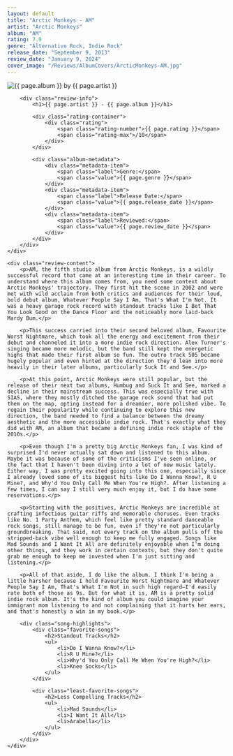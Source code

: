 ```yaml
---
layout: default
title: "Arctic Monkeys - AM"
artist: "Arctic Monkeys"
album: "AM"
rating: 7.9
genre: "Alternative Rock, Indie Rock"
release_date: "September 9, 2013"
review_date: "January 9, 2024"
cover_image: "/Reviews/AlbumCovers/ArcticMonkeys-AM.jpg"
---
```


<article class="album-review">
    <div class="review-header">
        <div class="cover-container">
            <img src="{{ page.cover_image }}" alt="{{ page.album }} by {{ page.artist }}" class="album-cover">
        </div>
        
        <div class="review-info">
            <h1>{{ page.artist }} - {{ page.album }}</h1>
            
            <div class="rating-container">
                <div class="rating">
                    <span class="rating-number">{{ page.rating }}</span>
                    <span class="rating-max">/10</span>
                </div>
            </div>

            <div class="album-metadata">
                <div class="metadata-item">
                    <span class="label">Genre:</span>
                    <span class="value">{{ page.genre }}</span>
                </div>
                <div class="metadata-item">
                    <span class="label">Release Date:</span>
                    <span class="value">{{ page.release_date }}</span>
                </div>
                <div class="metadata-item">
                    <span class="label">Reviewed:</span>
                    <span class="value">{{ page.review_date }}</span>
                </div>
            </div>
        </div>
    </div>

    <div class="review-content">
        <p>AM, the fifth studio album from Arctic Monkeys, is a wildly successful record that came at an interesting time in their career. To understand where this album comes from, you need some context about Arctic Monkeys' trajectory. They first hit the scene in 2002 and were met with wild acclaim from both critics and audiences for their loud, bold debut album, Whatever People Say I Am, That's What I'm Not. It was a heavy garage rock record with standout tracks like I Bet That You Look Good on the Dance Floor and the noticeably more laid-back Mardy Bum.</p>

        <p>This success carried into their second beloved album, Favourite Worst Nightmare, which took all the energy and excitement from their debut and channeled it into a more indie rock direction. Alex Turner's singing became more melodic, but the band still kept the energetic highs that made their first album so fun. The outro track 505 became hugely popular and even hinted at the direction they'd lean into more heavily in their later albums, particularly Suck It and See.</p>

        <p>At this point, Arctic Monkeys were still popular, but the release of their next two albums, Humbug and Suck It and See, marked a decline in their mainstream success. This was especially true with SIAS, where they mostly ditched the garage rock sound that had put them on the map, opting instead for a dreamier, more polished vibe. To regain their popularity while continuing to explore this new direction, the band needed to find a balance between the dreamy aesthetic and the more accessible indie rock. That's exactly what they did with AM, an album that became a defining indie rock staple of the 2010s.</p>

        <p>Even though I'm a pretty big Arctic Monkeys fan, I was kind of surprised I'd never actually sat down and listened to this album. Maybe it was because of some of the criticisms I've seen online, or the fact that I haven't been diving into a lot of new music lately. Either way, I was pretty excited going into this one, especially since I already loved some of its biggest hits like Do I Wanna Know?, R U Mine?, and Why'd You Only Call Me When You're High?. After listening a few times, I can say I still very much enjoy it, but I do have some reservations.</p>

        <p>Starting with the positives, Arctic Monkeys are incredible at crafting infectious guitar riffs and memorable choruses. Even tracks like No. 1 Party Anthem, which feel like pretty standard danceable rock songs, still manage to be fun, even if they're not particularly groundbreaking. That said, not every track on the album pulls off the stripped-back vibe well enough to keep me fully engaged. Songs like Mad Sounds and I Want It All are definitely enjoyable when I'm doing other things, and they work in certain contexts, but they don't quite grab me enough to keep me invested when I'm just sitting and listening.</p>

        <p>All of that aside, I do like the album. I think I'm being a little harsher because I hold Favourite Worst Nightmare and Whatever People Say I Am, That's What I'm Not in such high regard—I'd easily rate both of those as 9s. But for what it is, AM is a pretty solid indie rock album. It's the kind of album you could imagine your immigrant mom listening to and not complaining that it hurts her ears, and that's honestly a win in my book.</p>

        <div class="song-highlights">
            <div class="favorite-songs">
                <h2>Standout Tracks</h2>
                <ul>
                    <li>Do I Wanna Know?</li>
                    <li>R U Mine?</li>
                    <li>Why'd You Only Call Me When You're High?</li>
                    <li>Knee Socks</li>
                </ul>
            </div>

            <div class="least-favorite-songs">
                <h2>Less Compelling Tracks</h2>
                <ul>
                    <li>Mad Sounds</li>
                    <li>I Want It All</li>
                    <li>Arabella</li>
                </ul>
            </div>
        </div>
    </div>
</article>